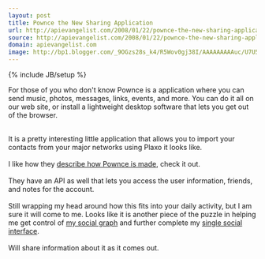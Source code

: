 ```yaml
---
layout: post
title: Pownce the New Sharing Application
url: http://apievangelist.com/2008/01/22/pownce-the-new-sharing-application/
source: http://apievangelist.com/2008/01/22/pownce-the-new-sharing-application/
domain: apievangelist.com
image: http://bp1.blogger.com/_9OGzs28s_k4/R5Wov0gj38I/AAAAAAAAAuc/U7U5fL7wFvE/s320/pownce1.jpg
---
```

{% include JB/setup %}<p>For those of you who don't know Pownce is a application where you can send music, photos, messages, links, events, and more. You can do it all on our web site, or install a lightweight desktop software that lets you get out of the browser.<br /><div style="text-align: right;"><br /></div>It is a pretty interesting little application that allows you to import your contacts from your major networks using Plaxo it looks like.<br /><a onblur="try {parent.deselectBloggerImageGracefully();} catch(e) {}" href="http://bp1.blogger.com/_9OGzs28s_k4/R5Wov0gj38I/AAAAAAAAAuc/U7U5fL7wFvE/s1600-h/pownce1.jpg"><img style="margin: 0pt 0pt 10px 10px; float: right; cursor: pointer;" src="http://bp1.blogger.com/_9OGzs28s_k4/R5Wov0gj38I/AAAAAAAAAuc/U7U5fL7wFvE/s320/pownce1.jpg" alt="" id="BLOGGER_PHOTO_ID_5158214487725301698" border="0" /></a><br />I like how they <a href="http://www.pownce.com/about/">describe how Pownce is made</a>, check it out.<br /><br />They have an API as well that lets you access the user information, friends, and notes for the account.<br /><br />Still wrapping my head around how this fits into your daily activity, but I am sure it will come to me.  Looks like it is another piece of the puzzle in helping me get control of <a href="http://www.kinlane.com/2008/01/definition-of-my-social-graph.html">my social graph</a> and further complete my <a href="http://www.kinlane.com/2007/11/social-networks-email-and-more.html">single social interface</a>.<br /><br />Will share information about it as it comes out.</p>
